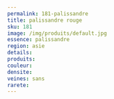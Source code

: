 ```yaml
---
permalink: 181-palissandre
title: palissandre rouge
sku: 181
image: /img/produits/default.jpg
essence: palissandre
region: asie
details: 
produits: 
couleur: 
densite: 
veines: sans
rarete: 
---
```

